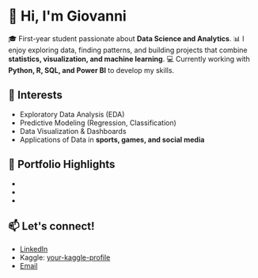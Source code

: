 # 👋 Hi, I'm Giovanni

🎓 First-year student passionate about **Data Science and Analytics**.
📊 I enjoy exploring data, finding patterns, and building projects that combine **statistics, visualization, and machine learning**.
💻 Currently working with **Python, R, SQL, and Power BI** to develop my skills.

## 🔎 Interests

* Exploratory Data Analysis (EDA)
* Predictive Modeling (Regression, Classification)
* Data Visualization & Dashboards
* Applications of Data in **sports, games, and social media**

## 🚀 Portfolio Highlights

*
*
*

## 📫 Let's connect!

* [LinkedIn](https://www.linkedin.com/in/giovanni-orozco-calvinisti-03228a37b/)
* Kaggle: [your-kaggle-profile](#)
* [Email](giovanniorozcocalvinisti@gmail.com)
